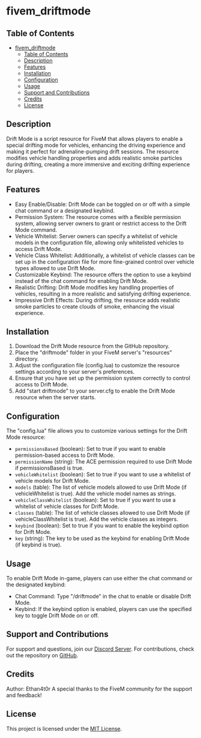 # fivem_driftmode

## Table of Contents
- [fivem\_driftmode](#fivem_driftmode)
  - [Table of Contents](#table-of-contents)
  - [Description](#description)
  - [Features](#features)
  - [Installation](#installation)
  - [Configuration](#configuration)
  - [Usage](#usage)
  - [Support and Contributions](#support-and-contributions)
  - [Credits](#credits)
  - [License](#license)

## Description

Drift Mode is a script resource for FiveM that allows players to enable a special drifting mode for vehicles, enhancing the driving experience and making it perfect for adrenaline-pumping drift sessions. The resource modifies vehicle handling properties and adds realistic smoke particles during drifting, creating a more immersive and exciting drifting experience for players.

## Features

- Easy Enable/Disable: Drift Mode can be toggled on or off with a simple chat command or a designated keybind.
- Permission System: The resource comes with a flexible permission system, allowing server owners to grant or restrict access to the Drift Mode command.
- Vehicle Whitelist: Server owners can specify a whitelist of vehicle models in the configuration file, allowing only whitelisted vehicles to access Drift Mode.
- Vehicle Class Whitelist: Additionally, a whitelist of vehicle classes can be set up in the configuration file for more fine-grained control over vehicle types allowed to use Drift Mode.
- Customizable Keybind: The resource offers the option to use a keybind instead of the chat command for enabling Drift Mode.
- Realistic Drifting: Drift Mode modifies key handling properties of vehicles, resulting in a more realistic and satisfying drifting experience.
- Impressive Drift Effects: During drifting, the resource adds realistic smoke particles to create clouds of smoke, enhancing the visual experience.

## Installation

1. Download the Drift Mode resource from the GitHub repository.
2. Place the "driftmode" folder in your FiveM server's "resources" directory.
3. Adjust the configuration file (config.lua) to customize the resource settings according to your server's preferences.
4. Ensure that you have set up the permission system correctly to control access to Drift Mode.
5. Add "start driftmode" to your server.cfg to enable the Drift Mode resource when the server starts.

## Configuration

The "config.lua" file allows you to customize various settings for the Drift Mode resource:

- `permissionsBased` (boolean): Set to true if you want to enable permission-based access to Drift Mode.
- `permissionName` (string): The ACE permission required to use Drift Mode if permissionsBased is true.
- `vehicleWhitelist` (boolean): Set to true if you want to use a whitelist of vehicle models for Drift Mode.
- `models` (table): The list of vehicle models allowed to use Drift Mode (if vehicleWhitelist is true). Add the vehicle model names as strings.
- `vehicleClassWhitelist` (boolean): Set to true if you want to use a whitelist of vehicle classes for Drift Mode.
- `classes` (table): The list of vehicle classes allowed to use Drift Mode (if vehicleClassWhitelist is true). Add the vehicle classes as integers.
- `keybind` (boolean): Set to true if you want to enable the keybind option for Drift Mode.
- `key` (string): The key to be used as the keybind for enabling Drift Mode (if keybind is true).

## Usage

To enable Drift Mode in-game, players can use either the chat command or the designated keybind:

- Chat Command: Type "/driftmode" in the chat to enable or disable Drift Mode.
- Keybind: If the keybind option is enabled, players can use the specified key to toggle Drift Mode on or off.

## Support and Contributions

For support and questions, join our [Discord Server](https://discord.gg/BGwrmpjRyQ).
For contributions, check out the repository on [GitHub](https://github.com/ethanfs20/fivem_radioworld/blob/main/README.md).

## Credits

Author: Ethan4t0r
A special thanks to the FiveM community for the support and feedback!

## License

This project is licensed under the [MIT License](LICENSE).
